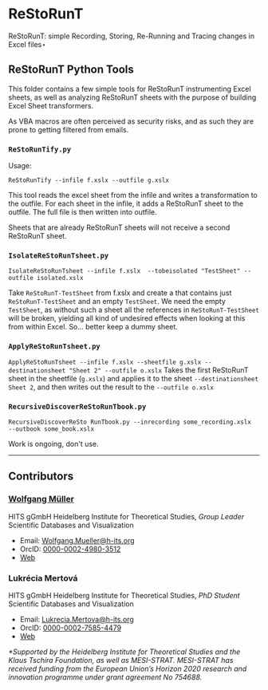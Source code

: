 # ReStoRunT
ReStoRunT: simple Recording, Storing, Re-Running and Tracing changes in Excel files⋆


## ReStoRunT Python Tools

This folder contains a few simple tools for ReStoRunT instrumenting Excel sheets, as well as analyzing ReStoRunT sheets with the purpose of building Excel Sheet transformers.

As VBA macros are often perceived as security risks, and as such they are prone to getting filtered from emails.


### `ReStoRunTify.py  `
Usage:

`
ReStoRunTify --infile f.xslx --outfile g.xslx
`

This tool reads the excel sheet from the infile and writes a transformation to the outfile. For each sheet in the infile, it adds a ReStoRunT sheet to the outfile. The full file is then written into outfile.

Sheets that are already ReStoRunT sheets will not receive a second ReStoRunT sheet.


### `IsolateReStoRunTsheet.py`

`
IsolateReStoRunTsheet --infile f.xslx  --tobeisolated "TestSheet" --outfile isolated.xslx
`

Take `ReStoRunT-TestSheet` from f.xslx and create a that contains just `ReStoRunT-TestSheet` and an empty `TestSheet`. We need the empty `TestSheet`, as without such a sheet all the references in `ReStoRunT-TestSheet` will be broken, yielding all kind of undesired effects when looking at this from within Excel. So... better keep a dummy sheet.


### `ApplyReStoRunTsheet.py`

`
ApplyReStoRunTsheet --infile f.xslx --sheetfile g.xslx --destinationsheet "Sheet 2" --outfile o.xslx
`
Takes the first ReStoRunT sheet in the sheetfile (`g.xslx`) and applies it to the sheet `--destinationsheet` `Sheet 2`,
and then writes out the result to the `--outfile o.xslx`

### `RecursiveDiscoverReStoRunTbook.py`

`
RecursiveDiscoverReSto RunTbook.py --inrecording some_recording.xslx  --outbook some_book.xslx
`

Work is ongoing, don't use.

---
## Contributors
### <ins>Wolfgang Müller</ins>

HITS gGmbH
Heidelberg Institute for Theoretical Studies, *Group Leader* Scientific Databases and Visualization

- Email: Wolfgang.Mueller@h-its.org
- OrcID: [0000-0002-4980-3512](https://orcid.org/0000-0002-4980-3512)
- [Web](https://www.h-its.org/de/people/priv-doz-dr-wolfgang-muller/)


### **Lukrécia Mertová** 
HITS gGmbH
Heidelberg Institute for Theoretical Studies, *PhD Student* Scientific Databases and Visualization

- Email: Lukrecia.Mertova@h-its.org
- OrcID: [0000-0002-7585-4479](https://orcid.org/0000-0002-7585-4479)
- [Web](https://www.h-its.org/people/lukrecia-mertova/)


*\*Supported by the Heidelberg Institute for Theoretical Studies and the Klaus Tschira Foundation, 
as well as MESI-STRAT. MESI-STRAT has received funding from the European Union’s Horizon 2020 research and innovation 
programme under grant agreement No 754688.*

